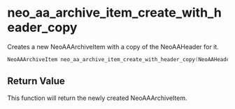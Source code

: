 # neo_aa_archive_item_create_with_header_copy
Creates a new NeoAAArchiveItem with a copy of the NeoAAHeader for it.

```c
NeoAAArchiveItem neo_aa_archive_item_create_with_header_copy(NeoAAHeader header);
```

## Return Value

This function will return the newly created NeoAAArchiveItem.
